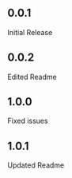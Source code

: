 ## 0.0.1

Initial Release

## 0.0.2

Edited Readme

## 1.0.0

Fixed issues

## 1.0.1

Updated Readme
